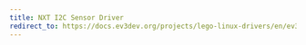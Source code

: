 ```yaml
---
title: NXT I2C Sensor Driver
redirect_to: https://docs.ev3dev.org/projects/lego-linux-drivers/en/ev3dev-jessie/sensors.html#nxt-i2c
---
```

